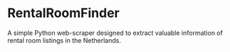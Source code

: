 # RentalRoomFinder
A simple Python web-scraper designed to extract valuable information of rental room listings in the Netherlands.
